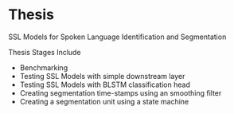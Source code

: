 # Thesis
SSL Models for Spoken Language Identification and Segmentation

Thesis Stages Include
- Benchmarking
- Testing SSL Models with simple downstream layer
- Testing SSL Models with BLSTM classification head
- Creating segmentation time-stamps using an smoothing filter
- Creating a segmentation unit using a state machine
